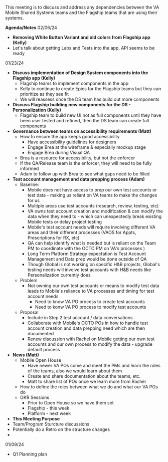 This meeting is to discuss and address any dependencies between the VA Mobile Shared Systems teams and the Flagship teams that are using their systems.

**Agenda/Notes**
02/06/24
* **Removing White Button Variant and old colors from Flagship app (Kelly)**
* Let's talk about getting Labs and Tests into the app, API seems to be ready


01/23/24
* **Discuss implementation of Design System components into the Flagship app (Kelly)**
  * Flagship teams to implement components in the app
  * Kelly to continue to create Epics for the Flagship teams but they can prioritize as they see fit
  * We will reassess once the DS team has build out more components
* **Discuss Flagship building new components for the DS - Personalization (Kelly)**
  * Flagship team to build new UI not as full components until they have been user tested and refined, then the DS team can create full components
* **Governance between teams on accessibility requirements (Matt)**
  * How to ensure the app keeps good accessibility
      * Have accessibility guidelines for designers
      * Engage Brea at the wireframe & especially mockup stage
      * Engage Brea during Visual QA
  * Brea is a resource for accessibility, but not the enforcer
  * If the QA/Release team is the enforcer, they will need to be fully informed
  * Adam to follow up with Brea to see what gaps need to be filled
* **Test account management and data prepping process (Adam)**
  * Baseline:
      * Mobile does not have access to prep our own test accounts or test data - making us reliant on VA teams to make the changes for us
      * Multiple areas use test accounts (research, review, testing, etc)
      * VA owns test account creation and modification & can modify the data when they need to - which can unexpectedly break existing Mobile tests or delay project testing  
      * Mobile's test account needs will require involving different VA areas and their different processes (VAOS for Appts, Prescriptions for RX, etc) 
      * QA can help identify what is needed but is reliant on the Team PM to coordinate with the OCTO PM on VA's processes ) 
      * Long Term Platform Strategy expectation is Test Account Management and Data prep would be done outside of QA
      * Though Global is not working on specific H&B projects, Global's testing needs will involve test accounts with H&B needs like Personalization currently does
  * Problem 
      *  Not owning our own test accounts or means to modify test data leads to Mobile's reliance to VA processes and timing for test account needs 
         * Need to know VA PO process to create test accounts
         * Need to konw VA PO process to modify test accounts
   * Proposal
      * Include in Step 2 test account / data conversations
      * Collaborate with Mobile's OCTO POs in how to handle test account creation and data prepping need which are then documented
      * Renew discussion with Rachel on Mobile getting our own test accounts and our own process to modify the data - upgrade default process 
 * **News (Matt)**
   * Mobile Open House
      * Have newer VA POs come and meet the PMs and learn the roles of the teams, also we would learn about them
      * Create and share documentation about the teams, etc.
      * Matt to share list of POs once we learn more from Rachel
   * How to define the roles between what we do and what our VA POs do
   * OKR Sessions
      * Prior to Open House so we have them set
      * Flagship - this week
      * Platform - next week
  * **This Meeting Purpose**
   * Team/Program Sturcture discussions
   * Potentially do a Retro on the structure changes
   * 
     


01/09/24
* Q1 Planning plan

